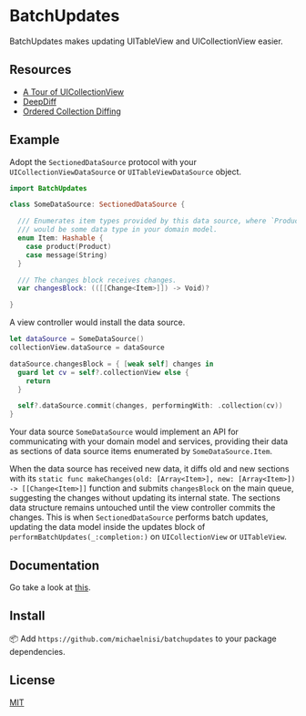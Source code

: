 # BatchUpdates

BatchUpdates makes updating UITableView and UICollectionView easier.

## Resources

- [A Tour of UICollectionView](https://developer.apple.com/videos/play/wwdc2018/225/)
- [DeepDiff](https://github.com/onmyway133/DeepDiff)
- [Ordered Collection Diffing](https://github.com/apple/swift-evolution/blob/master/proposals/0240-ordered-collection-diffing.md)

## Example

Adopt the `SectionedDataSource` protocol with your `UICollectionViewDataSource` or `UITableViewDataSource` object.

```swift
import BatchUpdates

class SomeDataSource: SectionedDataSource {

  /// Enumerates item types provided by this data source, where `Product`
  /// would be some data type in your domain model.
  enum Item: Hashable {
    case product(Product)
    case message(String)
  }

  /// The changes block receives changes.
  var changesBlock: (([[Change<Item>]]) -> Void)?

}
```

A view controller would install the data source.

```swift
let dataSource = SomeDataSource()
collectionView.dataSource = dataSource

dataSource.changesBlock = { [weak self] changes in
  guard let cv = self?.collectionView else {
    return
  }

  self?.dataSource.commit(changes, performingWith: .collection(cv))
}
```

Your data source `SomeDataSource` would implement an API for communicating with 
your domain model and services, providing their data as sections of data source
items enumerated by `SomeDataSource.Item`. 

When the data source has received new data, it diffs old and new sections with its
`static func makeChanges(old: [Array<Item>], new: [Array<Item>]) -> [[Change<Item>]]`
function and submits `changesBlock` on the main queue, suggesting the changes without 
updating its internal state. The sections data structure remains untouched until the view 
controller commits the changes. This is when `SectionedDataSource` performs batch updates,
updating the data model inside the updates block of `performBatchUpdates(_:completion:)` 
on `UICollectionView` or `UITableView`.

## Documentation

Go take a look at [this](https://michaelnisi.github.io/batchupdates/).

## Install

📦 Add `https://github.com/michaelnisi/batchupdates` to your package dependencies.

## License

[MIT](https://raw.github.com/michaelnisi/batchupdates/master/LICENSE)
